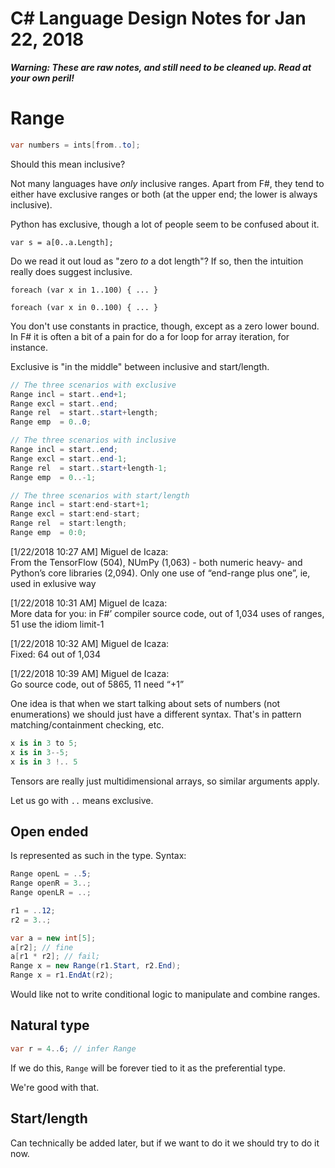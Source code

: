 ﻿# C# Language Design Notes for Jan 22, 2018

***Warning: These are raw notes, and still need to be cleaned up. Read at your own peril!***

# Range

``` c#
var numbers = ints[from..to];
```

Should this mean inclusive?

Not many languages have *only* inclusive ranges. Apart from F#, they tend to either have exclusive ranges or both (at the upper end; the lower is always inclusive).

Python has exclusive, though a lot of people seem to be confused about it.
```
var s = a[0..a.Length];
```

Do we read it out loud as "zero *to* a dot length"? If so, then the intuition really does suggest inclusive.

```
foreach (var x in 1..100) { ... }

foreach (var x in 0..100) { ... }
```

You don't use constants in practice, though, except as a zero lower bound. In F# it is often a bit of a pain for do a for loop for array iteration, for instance. 

Exclusive is "in the middle" between inclusive and start/length. 

``` c#
// The three scenarios with exclusive
Range incl = start..end+1;
Range excl = start..end;
Range rel  = start..start+length;
Range emp  = 0..0;

// The three scenarios with inclusive
Range incl = start..end;
Range excl = start..end-1;
Range rel  = start..start+length-1;
Range emp  = 0..-1;

// The three scenarios with start/length
Range incl = start:end-start+1;
Range excl = start:end-start;
Range rel  = start:length;
Range emp  = 0:0;
```

[‎1/‎22/‎2018 10:27 AM]  Miguel de Icaza:  
From the TensorFlow (504), NUmPy (1,063) - both numeric heavy- and Python’s core libraries (2,094).  Only one use of “end-range plus one”, ie, used in exlusive way 
 
[‎1/‎22/‎2018 10:31 AM]  Miguel de Icaza:  
More data for you: in F#’ compiler source code, out of 1,034 uses of ranges, 51 use the idiom limit-1 
 
[‎1/‎22/‎2018 10:32 AM]  Miguel de Icaza:  
Fixed: 64 out of 1,034 
 
[‎1/‎22/‎2018 10:39 AM]  Miguel de Icaza:  
Go source code, out of 5865, 11 need “+1” 
 
One idea is that when we start talking about sets of numbers (not enumerations) we should just have a different syntax. That's in pattern matching/containment checking, etc.

``` c#
x is in 3 to 5;
x is in 3--5;
x is in 3 !.. 5
```

Tensors are really just multidimensional arrays, so similar arguments apply.


Let us go with `..` means exclusive.


## Open ended

Is represented as such in the type. Syntax:

``` c#
Range openL = ..5;
Range openR = 3..;
Range openLR = ..;
```

``` c#
r1 = ..12;
r2 = 3..;

var a = new int[5];
a[r2]; // fine
a[r1 * r2]; // fail;
Range x = new Range(r1.Start, r2.End);
Range x = r1.EndAt(r2);
```

Would like not to write conditional logic to manipulate and combine ranges.

## Natural type

``` c#
var r = 4..6; // infer Range
```

If we do this, `Range` will be forever tied to it as the preferential type.

We're good with that.


## Start/length

Can technically be added later, but if we want to do it we should try to do it now.


